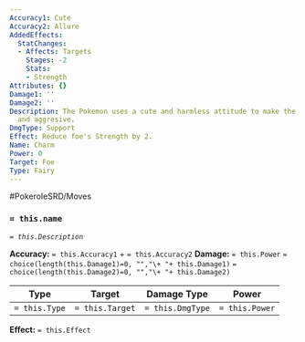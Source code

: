 ```yaml
---
Accuracy1: Cute
Accuracy2: Allure
AddedEffects:
  StatChanges:
  - Affects: Targets
    Stages: -2
    Stats:
    - Strength
Attributes: {}
Damage1: ''
Damage2: ''
Description: The Pokemon uses a cute and harmless attitude to make the foe less wary
  and aggresive.
DmgType: Support
Effect: Reduce foe's Strength by 2.
Name: Charm
Power: 0
Target: Foe
Type: Fairy
---
```


#PokeroleSRD/Moves

### `= this.name` 
*`= this.Description`*

**Accuracy:** `= this.Accuracy1` + `= this.Accuracy2`
**Damage:** `= this.Power` `= choice(length(this.Damage1)=0, "","\+ "+ this.Damage1)` `= choice(length(this.Damage2)=0, "","\+ "+ this.Damage2)`

| Type          | Target          | Damage Type          | Power          |
| ------------- | --------------- | ---------------- | -------------- |
| `= this.Type` | `= this.Target` | `= this.DmgType` | `= this.Power` | 

**Effect:** `= this.Effect`